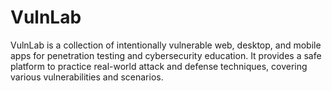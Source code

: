 # VulnLab
VulnLab is a collection of intentionally vulnerable web, desktop, and mobile apps for penetration testing and cybersecurity education. It provides a safe platform to practice real-world attack and defense techniques, covering various vulnerabilities and scenarios.
